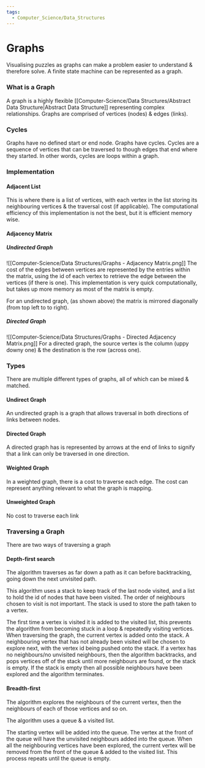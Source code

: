 ```yaml
---
tags:
  - Computer_Science/Data_Structures
---
```

# Graphs
Visualising puzzles as graphs can make a problem easier to understand & therefore solve.
A finite state machine can be represented as a graph.
### What is a Graph
A graph is a highly flexible [[Computer-Science/Data Structures/Abstract Data Structure|Abstract Data Structure]] representing complex relationships.
Graphs are comprised of vertices (nodes) & edges (links).

### Cycles
Graphs have no defined start or end node.
Graphs have cycles.
Cycles are a sequence of vertices that can be traversed to though edges that end where they started. In other words, cycles are loops within a graph.

### Implementation

#### Adjacent List
This is where there is a list of vertices, with each vertex in the list storing its neighbouring vertices & the traversal cost (if applicable).
The computational efficiency of this implementation is not the best, but it is efficient memory wise.

#### Adjacency Matrix

##### Undirected Graph
![[Computer-Science/Data Structures/Graphs - Adjacency Matrix.png]]
The cost of the edges between vertices are represented by the entries within the matrix, using the id of each vertex to retrieve the edge between the vertices (if there is one).
This implementation is very quick computationally, but takes up more memory as most of the matrix is empty.

For an undirected graph, (as shown above) the matrix is mirrored diagonally (from top left to to right).
##### Directed Graph
![[Computer-Science/Data Structures/Graphs - Directed Adjacency Matrix.png]]
For a directed graph, the source vertex is the column (uppy downy one) & the destination is the row (across one).

### Types
There are multiple different types of graphs, all of which can be mixed & matched.
#### Undirect Graph
An undirected graph is a graph that allows traversal in both directions of links between nodes.
#### Directed Graph
A directed graph has is represented by arrows at the end of links to signify that a link can only be traversed in one direction.

#### Weighted Graph
In a weighted graph, there is a cost to traverse each edge. The cost can represent anything relevant to what the graph is mapping.
#### Unweighted Graph
No cost to traverse each link

### Traversing a Graph
There are two ways of traversing a graph

#### Depth-first search
The algorithm traverses as far down a path as it can before backtracking, going down the next unvisited path.

This algorithm uses a stack to keep track of the last node visited, and a list to hold the id of nodes that have been visited.
The order of neighbours chosen to visit is not important.
The stack is used to store the path taken to a vertex.

The first time a vertex is visited it is added to the visited list, this prevents the algorithm from becoming stuck in a loop & repeatedly visiting vertices.
When traversing the graph, the current vertex is added onto the stack. A neighbouring vertex that has not already been visited will be chosen to explore next, with the vertex id being pushed onto the stack. If a vertex has no neighbours/no unvisited neighbours, then the algorithm backtracks, and pops vertices off of the stack until more neighbours are found, or the stack is empty. If the stack is empty then all possible neighbours have been explored and the algorithm terminates.

#### Breadth-first
The algorithm explores the neighbours of the current vertex, then the neighbours of each of those vertices and so on.

The algorithm uses a queue & a visited list.

The starting vertex will be added into the queue.
The vertex at the front of the queue will have the unvisited neighbours added into the queue. When all the neighbouring vertices have been explored, the current vertex will be removed from the front of the queue & added to the visited list. This process repeats until the queue is empty.

